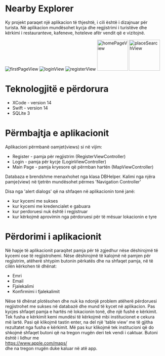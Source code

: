 # Nearby Explorer
Ky projekt paraqet një aplikacion të thjeshtë, i cili është i dizajnuar për turista. Në aplikacion mundësohet kycja dhe regjistrimi i turistëve dhe kërkimi i restauranteve, kafeneve, hoteleve afër vendit që e vizitojnë.

![firstPageView](https://github.com/Triinga/NearbyExplorerApp/assets/121345932/c84efe12-e81f-4d46-9efb-a547177a3973)
![loginView](https://github.com/Triinga/NearbyExplorerApp/assets/121345932/d54a3cc3-b244-402f-a5cb-f885a640cc39)
![registerView](https://github.com/Triinga/NearbyExplorerApp/assets/121345932/ebc891f8-ca01-444a-a42a-196612971806)
<img width="100" alt="homePageView" src="https://github.com/Triinga/NearbyExplorerApp/assets/121345932/44a176fb-fef2-4356-8dc3-d703ab34d4aa">
<img width="100" alt="placeSearchView" src="https://github.com/Triinga/NearbyExplorerApp/assets/121345932/7d02e51a-39bf-433e-9a48-e829743d91ec">   

# Teknologjitë e përdorura
* XCode - version 14
* Swift - version 14
* SQLite 3

# Përmbajtja e aplikacionit
Aplikacioni përmbanë oamjet(views) si në vijim:
* Register - pamja për regjistrim (RegisterViewController)
* Login - pamja për kycje (LoginViewController)
* Main Page - pamja kryesore që përmban hartën (MapViewController)

Databaza e brendshme menaxhohet nga klasa DBHelper. Kalimi nga njëra pamje(view) në tjetrën mundësohet përmes 'Navigation Controller'

Disa nga 'alert dialogs' që na shfaqen në aplikacionin tonë janë:
* kur kycemi me sukses
* kur kycemi me kredencialet e gabuara
* kur perdoruesi nuk është i regjistruar
* kur kërkojmë aprovimin nga përdoruesi për të mësuar lokacionin e tyre

# Përdorimi i aplikacionit
Në hapje të aplikacionit paraqitet pamja për të zgjedhur nëse dëshirojmë të kycemi ose të regjistrohemi. Nëse dëshirojmë të kalojmë në pamjen për regjistrim, atëherë shtypim butonin përkatës dhe na shfaqet pamja, në të cilën kërkohen të dhënat: 

* Emri
* Email
* Fjalekalimi
* Konfirmimi i fjalekalimit

Nëse të dhënat plotësohen dhe nuk ka ndonjë problem atëherë përdoruesi regjistrohet me sukses në databazë dhe mund të kycet në aplikacion. Pas kycjes shfaqet pamja e hartës në lokacionin tonë, dhe një fushë e kërkimit. Tek fusha e kërkimit kemi mundësi të kërkojmë mbi institucionet e cekura më lartë. Pasi që klikojmë tastin enter, na del një 'table view' me të gjitha rezultatet nga fusha e kërkimit. Më pas kur klikojmë tek institucioni që do shkojmë shfaqet butoni që na tregon rrugën deri tek vendi i caktuar. Butoni është i lidhur me  
https://www.apple.com/maps/  
dhe na tregon rrugën duke kaluar në atë app.
